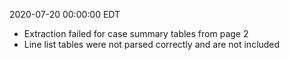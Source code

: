 2020-07-20 00:00:00 EDT


- Extraction failed for case summary tables from page 2
- Line list tables were not parsed correctly and are not included
